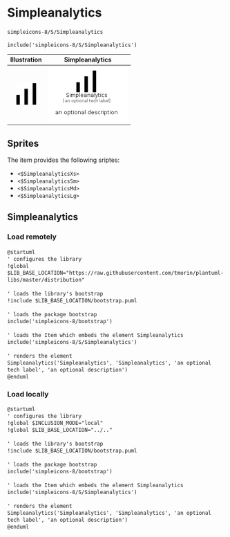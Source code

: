 # Simpleanalytics


```text
simpleicons-8/S/Simpleanalytics
```

```text
include('simpleicons-8/S/Simpleanalytics')
```



| Illustration | Simpleanalytics |
| :---: | :---: |
| ![illustration for Illustration](../../simpleicons-8/S/Simpleanalytics.png) | ![illustration for Simpleanalytics](../../simpleicons-8/S/Simpleanalytics.Local.png) |



## Sprites
The item provides the following sriptes:

- `<$SimpleanalyticsXs>`
- `<$SimpleanalyticsSm>`
- `<$SimpleanalyticsMd>`
- `<$SimpleanalyticsLg>`





## Simpleanalytics

### Load remotely
```plantuml
@startuml
' configures the library
!global $LIB_BASE_LOCATION="https://raw.githubusercontent.com/tmorin/plantuml-libs/master/distribution"

' loads the library's bootstrap
!include $LIB_BASE_LOCATION/bootstrap.puml

' loads the package bootstrap
include('simpleicons-8/bootstrap')

' loads the Item which embeds the element Simpleanalytics
include('simpleicons-8/S/Simpleanalytics')

' renders the element
Simpleanalytics('Simpleanalytics', 'Simpleanalytics', 'an optional tech label', 'an optional description')
@enduml
```

### Load locally
```plantuml
@startuml
' configures the library
!global $INCLUSION_MODE="local"
!global $LIB_BASE_LOCATION="../.."

' loads the library's bootstrap
!include $LIB_BASE_LOCATION/bootstrap.puml

' loads the package bootstrap
include('simpleicons-8/bootstrap')

' loads the Item which embeds the element Simpleanalytics
include('simpleicons-8/S/Simpleanalytics')

' renders the element
Simpleanalytics('Simpleanalytics', 'Simpleanalytics', 'an optional tech label', 'an optional description')
@enduml
```


